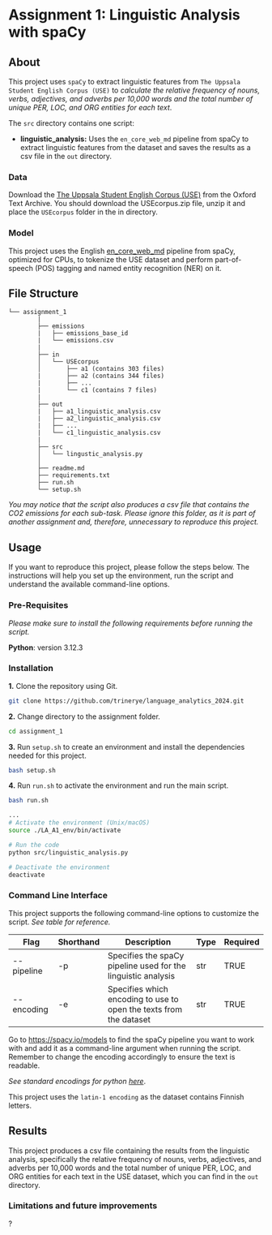 # Assignment 1: Linguistic Analysis with spaCy

## About

This project uses ``spaCy`` to extract linguistic features from ``The Uppsala Student English Corpus (USE)`` to *calculate the relative frequency of nouns, verbs, adjectives, and adverbs per 10,000 words and the total number of unique PER, LOC, and ORG entities for each text*. 

The ``src`` directory contains one script: 

- **linguistic_analysis:** Uses the ``en_core_web_md`` pipeline from spaCy to extract linguistic features from the dataset and saves the results as a csv file in the ``out`` directory.


### Data

Download the [The Uppsala Student English Corpus (USE)]( https://ota.bodleian.ox.ac.uk/repository/xmlui/handle/20.500.12024/2457) from the Oxford Text Archive. You should download the USEcorpus.zip file, unzip it and place the ``USEcorpus`` folder in the in directory. 

### Model

This project uses the English [en_core_web_md](https://spacy.io/models/en) pipeline from spaCy, optimized for CPUs, to tokenize the USE dataset and perform part-of-speech (POS) tagging and named entity recognition (NER) on it. 

##  File Structure

```
└── assignment_1
        |
        ├── emissions
        |   ├── emissions_base_id
        |   └── emissions.csv
        |
        ├── in
        │   └── USEcorpus 
        │       ├── a1 (contains 303 files)
        |       ├── a2 (contains 344 files)
        |       ├── ...
        |       └── c1 (contains 7 files)
        |
        ├── out
        |   ├── a1_linguistic_analysis.csv
        |   ├── a2_linguistic_analysis.csv
        |   ├── ...
        |   └── c1_linguistic_analysis.csv
        |
        ├── src
        │   └── lingustic_analysis.py
        │     
        ├── readme.md
        ├── requirements.txt
        ├── run.sh
        └── setup.sh
```
*You may notice that the script also produces a csv file that contains the CO2 emissions for each sub-task. Please ignore this folder, as it is part of another assignment and, therefore, unnecessary to reproduce this project.*

## Usage

If you want to reproduce this project, please follow the steps below. The instructions will help you set up the environment, run the script and understand the available command-line options. 

### Pre-Requisites

*Please make sure to install the following requirements before running the script.*

**Python**: version 3.12.3

### Installation

**1.** Clone the repository using Git.
```sh
git clone https://github.com/trinerye/language_analytics_2024.git 
```

**2.** Change directory to the assignment folder.
```sh
cd assignment_1
```

**3.** Run ``setup.sh`` to create an environment and install the dependencies needed for this project. 
```sh
bash setup.sh
```
**4.** Run ``run.sh`` to activate the environment and run the main script. 
  
```sh
bash run.sh
```
```sh
...
# Activate the environment (Unix/macOS)
source ./LA_A1_env/bin/activate

# Run the code
python src/linguistic_analysis.py

# Deactivate the environment
deactivate
```

### Command Line Interface  

This project supports the following command-line options to customize the script. *See table for reference.*

|Flag      |Shorthand|Description                                                                |Type |Required|
|----------|---------|---------------------------------------------------------------------------|-----|--------|
|--pipeline|-p       |Specifies the spaCy pipeline used for the linguistic analysis              |str  |TRUE    |
|--encoding|-e       |Specifies which encoding to use to open the texts from the dataset|str  |TRUE    |

Go to https://spacy.io/models to find the spaCy pipeline you want to work with and add it as a command-line argument when running the script. Remember to change the encoding accordingly to ensure the text is readable. 

*See standard encodings for python [here](https://docs.python.org/3/library/codecs.html#standard-encodings)*. 

This project uses the ``latin-1 encoding`` as the dataset contains Finnish letters.

## Results 

This project produces a csv file containing the results from the linguistic analysis, specifically the relative frequency of nouns, verbs, adjectives, and adverbs per 10,000 words and the total number of unique PER, LOC, and ORG entities for each text in the USE dataset, which you can find in the ``out`` directory. 

### Limitations and future improvements 

?







